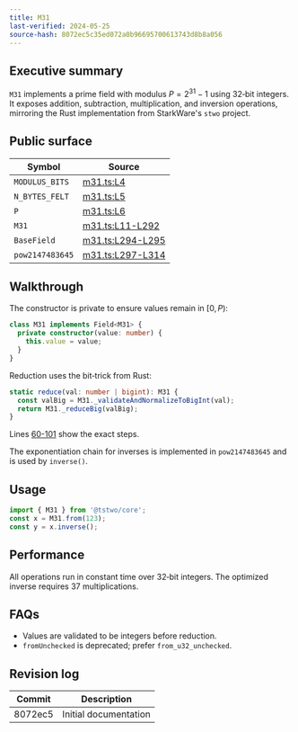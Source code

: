 ```yaml
---
title: M31
last-verified: 2024-05-25
source-hash: 8072ec5c35ed072a0b96695700613743d8b8a056
---
```


## Executive summary

`M31` implements a prime field with modulus $P=2^{31}-1$ using 32‑bit integers. It exposes addition, subtraction, multiplication, and inversion operations, mirroring the Rust implementation from StarkWare's `stwo` project.

## Public surface

| Symbol | Source |
| --- | --- |
| `MODULUS_BITS` | [m31.ts:L4](../packages/core/src/fields/m31.ts#L4) |
| `N_BYTES_FELT` | [m31.ts:L5](../packages/core/src/fields/m31.ts#L5) |
| `P` | [m31.ts:L6](../packages/core/src/fields/m31.ts#L6) |
| `M31` | [m31.ts:L11-L292](../packages/core/src/fields/m31.ts#L11-L292) |
| `BaseField` | [m31.ts:L294-L295](../packages/core/src/fields/m31.ts#L294-L295) |
| `pow2147483645` | [m31.ts:L297-L314](../packages/core/src/fields/m31.ts#L297-L314) |

## Walkthrough

The constructor is private to ensure values remain in $[0,P)$:
```typescript
class M31 implements Field<M31> {
  private constructor(value: number) {
    this.value = value;
  }
}
```

Reduction uses the bit‑trick from Rust:
```typescript
static reduce(val: number | bigint): M31 {
  const valBig = M31._validateAndNormalizeToBigInt(val);
  return M31._reduceBig(valBig);
}
```
Lines [60-101](../packages/core/src/fields/m31.ts#L60-L101) show the exact steps.

The exponentiation chain for inverses is implemented in `pow2147483645` and is used by `inverse()`.

## Usage

```typescript
import { M31 } from '@tstwo/core';
const x = M31.from(123);
const y = x.inverse();
```

## Performance

All operations run in constant time over 32‑bit integers. The optimized inverse requires 37 multiplications.

## FAQs
- Values are validated to be integers before reduction.
- `fromUnchecked` is deprecated; prefer `from_u32_unchecked`.

## Revision log

| Commit | Description |
| --- | --- |
| 8072ec5 | Initial documentation |
